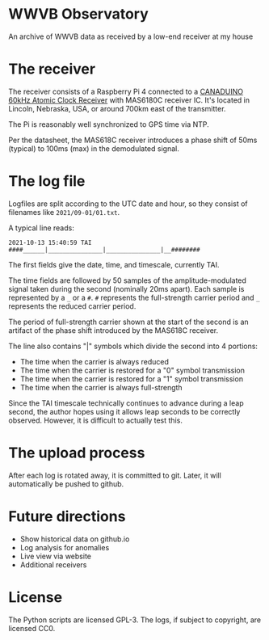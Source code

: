 <!--
SPDX-FileCopyrightText: 2021 Jeff Epler

SPDX-License-Identifier: GPL-3.0-only
-->

# WWVB Observatory

An archive of WWVB data as received by a low-end receiver at my house

# The receiver

The receiver consists of a Raspberry Pi 4 connected to a [CANADUINO 60kHz Atomic Clock Receiver](https://www.universal-solder.ca/product/canaduino-60khz-atomic-clock-receiver-module-wwvb-msf-jjy60/) with MAS6180C receiver IC.  It's located in Lincoln, Nebraska, USA, or around 700km east of the transmitter.

The Pi is reasonably well synchronized to GPS time via NTP.

Per the datasheet, the MAS618C receiver introduces a phase shift of 50ms
(typical) to 100ms (max) in the demodulated signal.

# The log file

Logfiles are split according to the UTC date and hour, so they consist of filenames like `2021/09-01/01.txt`.

A typical line reads:
```
2021-10-13 15:40:59 TAI ####______|_______________|_______________|__########
```
The first fields give the date, time, and timescale, currently TAI.

The time fields are followed by 50 samples of the
amplitude-modulated signal taken during the second (nominally 20ms apart). Each
sample is represented by a `_` or a `#`. `#` represents the full-strength
carrier period and `_` represents the reduced carrier period.

The period of full-strength carrier shown at the start of the second is an
artifact of the phase shift introduced by the MAS618C receiver.

The line also contains "|" symbols which divide the second into 4 portions:
 * The time when the carrier is always reduced
 * The time when the carrier is restored for a "0" symbol transmission
 * The time when the carrier is restored for a "1" symbol transmission
 * The time when the carrier is always full-strength

Since the TAI timescale technically continues to advance during a leap second,
the author hopes using it allows leap seconds to be correctly observed.
However, it is difficult to actually test this.


# The upload process

After each log is rotated away, it is committed to git.  Later, it will automatically be pushed to github.

# Future directions

 - Show historical data on github.io
 - Log analysis for anomalies
 - Live view via website
 - Additional receivers

# License

The Python scripts are licensed GPL-3.  The logs, if subject to copyright, are
licensed CC0.
